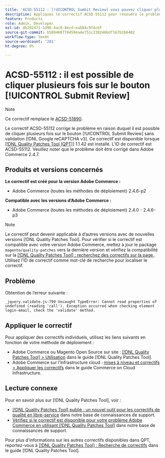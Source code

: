 ```yaml
---
title: 'ACSD-55112 : [!UICONTROL Sumbit Review] vous pouvez cliquer plusieurs fois'
description: Appliquez le correctif ACSD-55112 pour résoudre le problème Adobe Commerce où l’utilisateur peut cliquer plusieurs fois sur le bouton [!UICONTROL Submit Review] sans validation [!DNL Google reCAPTCHA v3] .
feature: Products
role: Admin, Developer
exl-id: db202472-1d96-4ac0-8ecd-eab84c9f4cbf
source-git-commit: b5894687704594a4e751c230246bdf167b1b6402
workflow-type: tm+mt
source-wordcount: '281'
ht-degree: 0%

---
```


# ACSD-55112 : il est possible de cliquer plusieurs fois sur le bouton [!UICONTROL Submit Review]

>[!NOTE]
>
>Ce correctif remplace le [ACSD-51890](/help/support-tools/patches-available-in-qpt-tool/v1-1-35/acsd-51890-submit-review-button-can-be-clicked-multiple-times.md).

Le correctif ACSD-55112 corrige le problème en raison duquel il est possible de cliquer plusieurs fois sur le bouton [!UICONTROL Submit Review] sans validation [!DNL Google reCAPTCHA v3]. Ce correctif est disponible lorsque [[!DNL Quality Patches Tool (QPT)]](/help/announcements/adobe-commerce-announcements/magento-quality-patches-released-new-tool-to-self-serve-quality-patches.md) 1.1.42 est installé. L’ID de correctif est ACSD-55112. Veuillez noter que le problème doit être corrigé dans Adobe Commerce 2.4.7.

## Produits et versions concernés

**Le correctif est créé pour la version Adobe Commerce :**

* Adobe Commerce (toutes les méthodes de déploiement) 2.4.6-p2

**Compatible avec les versions d’Adobe Commerce :**

* Adobe Commerce (toutes les méthodes de déploiement) 2.4.0 - 2.4.6-p3

>[!NOTE]
>
>Le correctif peut devenir applicable à d’autres versions avec de nouvelles versions [!DNL Quality Patches Tool]. Pour vérifier si le correctif est compatible avec votre version Adobe Commerce, mettez à jour le package `magento/quality-patches` vers la dernière version et vérifiez la compatibilité sur la [[!DNL Quality Patches Tool] : recherchez des correctifs sur la page ](https://experienceleague.adobe.com/tools/commerce-quality-patches/index.html?lang=fr). Utilisez l’ID de correctif comme mot-clé de recherche pour localiser le correctif.

## Problème

Obtention de l’erreur suivante :

```JS
_jquery.validate.js:799 Uncaught TypeError: Cannot read properties of undefined (reading 'call'). Exception occurred when checking element login-email, check the 'validate' method.
```

## Appliquer le correctif

Pour appliquer des correctifs individuels, utilisez les liens suivants en fonction de votre méthode de déploiement :

* Adobe Commerce ou Magento Open Source sur site : [[!DNL Quality Patches Tool] > Utilisation](https://experienceleague.adobe.com/docs/commerce-operations/tools/quality-patches-tool/usage.html?lang=fr) dans le guide [!DNL Quality Patches Tool].
* Adobe Commerce sur l’infrastructure cloud : [mises à niveau et correctifs > Appliquer les correctifs](https://experienceleague.adobe.com/docs/commerce-cloud-service/user-guide/develop/upgrade/apply-patches.html?lang=fr) dans le guide Commerce on Cloud Infrastructure.

## Lecture connexe

Pour en savoir plus sur [!DNL Quality Patches Tool], voir :

* [[!DNL Quality Patches Tool] publié : un nouvel outil pour les correctifs de qualité en libre-service](/help/announcements/adobe-commerce-announcements/magento-quality-patches-released-new-tool-to-self-serve-quality-patches.md) dans notre base de connaissances de support.
* [Vérifiez si le correctif est disponible pour votre problème Adobe Commerce en utilisant  [!DNL Quality Patches Tool]](/help/support-tools/patches-available-in-qpt-tool/check-patch-for-magento-issue-with-magento-quality-patches.md) dans notre base de connaissances de support.

Pour plus d&#39;informations sur les autres correctifs disponibles dans QPT, reportez-vous à [[!DNL Quality Patches Tool] : Recherche de correctifs](https://experienceleague.adobe.com/tools/commerce-quality-patches/index.html?lang=fr) dans le guide [!DNL Quality Patches Tool].
